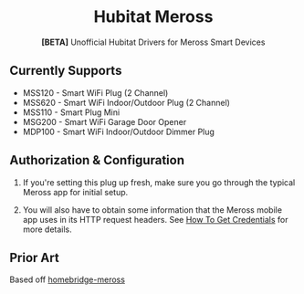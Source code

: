 <span align="center">

# Hubitat Meross
**[BETA]** Unofficial Hubitat Drivers for Meross Smart Devices

</span>

## Currently Supports

* MSS120 - Smart WiFi Plug (2 Channel)
* MSS620 - Smart WiFi Indoor/Outdoor Plug (2 Channel)
* MSS110 - Smart Plug Mini
* MSG200 - Smart WiFi Garage Door Opener
* MDP100 - Smart WiFi Indoor/Outdoor Dimmer Plug

## Authorization & Configuration

1. If you're setting this plug up fresh, make sure you go through the
   typical Meross app for initial setup.

2. You will also have to obtain some information that the Meross mobile
   app uses in its HTTP request headers. See [How To Get Credentials](https://github.com/donavanbecker/homebridge-meross/wiki/Getting-Credentials) for more details.
## Prior Art

Based off [homebridge-meross](https://github.com/donavanbecker/homebridge-meross)
